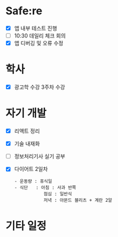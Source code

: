 # Safe:re

- [x] 앱 내부 테스트 진행
- [ ] 10:30 데일리 체크 회의
- [x] 앱 디버깅 및 오류 수정 

# 학사

- [x] 광고학 수강 3주차 수강

# 자기 개발

- [x] 리액트 정리
- [x] 기술 내재화
- [ ] 정보처리기사 실기 공부
- [X] 다이어트 2일차
 
      - 운동량 : 휴식일
      - 식단   : 아침 : 사과 반쪽
                 점심 : 일반식
                 저녁 : 아몬드 블리츠 + 계란 2알 
# 기타 일정
